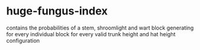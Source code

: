 # huge-fungus-index
contains the probabilities of a stem, shroomlight and wart block generating for every individual block for every valid trunk height and hat height configuration
